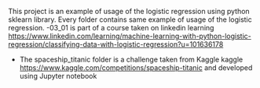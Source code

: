 This project is an example of usage of the logistic regression using python sklearn library.
Every folder contains same example of usage of the logistic regression.
 -03_01 is part of a course taken on linkedin learning https://www.linkedin.com/learning/machine-learning-with-python-logistic-regression/classifying-data-with-logistic-regression?u=101636178
 - The spaceship_titanic folder is a challenge taken from Kaggle kaggle https://www.kaggle.com/competitions/spaceship-titanic and developed using Jupyter notebook
